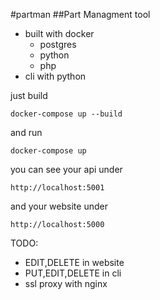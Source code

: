 #partman
##Part Managment tool

* built with docker
    * postgres
    * python
    * php
* cli with python


just build
    
    docker-compose up --build
    
and run
    
    docker-compose up
    
you can see your api under
    
    http://localhost:5001
    
and your website under
    
    http://localhost:5000
    
    
TODO:

* EDIT,DELETE in website
* PUT,EDIT,DELETE in cli 
* ssl proxy with nginx
